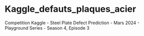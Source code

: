 # Kaggle_defauts_plaques_acier
Competition Kaggle - Steel Plate Defect Prediction - Mars 2024 - Playground Series - Season 4, Episode 3
